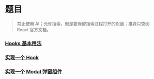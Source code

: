 # 题目

> 禁止使用 AI；允许搜索，但是要保留搜索过程打开的页面；推荐只查阅 React 官方文档。

### [Hooks 基本用法](/src/app/experiments/hook-basic.tsx)

### [实现一个 Hook](/src/app/experiments/hook-advance.tsx)

### [实现一个 Modal 弹窗组件](/src/app/experiments/show-modal.tsx)
